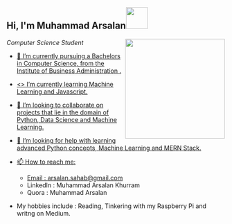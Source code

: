 
<h2>Hi, I'm Muhammad Arsalan<img src="https://media.giphy.com/media/12oufCB0MyZ1Go/giphy.gif" width="50"></h2>
<img align='right' src="https://media.giphy.com/media/M9gbBd9nbDrOTu1Mqx/giphy.gif" width="230">
<p><em>Computer Science Student<a href="https://www.iba.edu.pk”>Institute of Business Administration</a><img src="https://media.giphy.com/media/WUlplcMpOCEmTGBtBW/giphy.gif" width="30"> 
</em></p> 


- 🔭 I’m currently pursuing a Bachelors in Computer Science, from the Institute of Business Administration .
- <\> I’m currently learning Machine Learning and Javascript.
- 👯 I’m looking to collaborate on projects that lie in the domain of Python, Data Science and Machine Learning.
- 🤔 I’m looking for help with learning advanced Python concepts, Machine Learning and MERN Stack.
- 📫 How to reach me: 

   * Email : arsalan.sahab@gmail.com
   * LinkedIn : Muhammad Arsalan Khurram
   * Quora : Muhammad Arsalan
- My hobbies include : Reading, Tinkering with my Raspberry Pi and writng on Medium.
